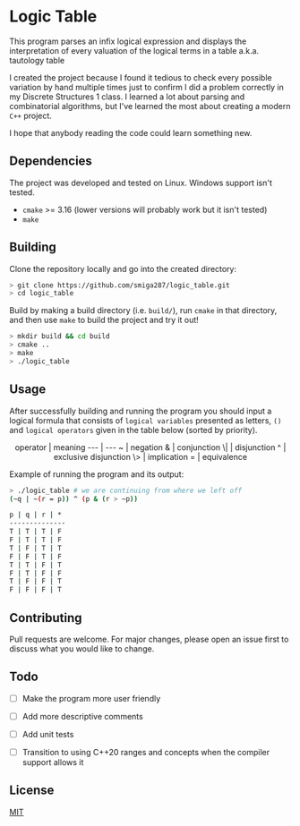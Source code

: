 # Logic Table

This program parses an infix logical expression and displays the interpretation of every valuation of the logical terms in a table a.k.a. tautology table

I created the project because I found it tedious to check every possible variation by hand multiple times just to confirm I did a problem correctly in my Discrete Structures 1 class. I learned a lot about parsing and combinatorial algorithms, but I've learned the most about creating a modern `C++` project.

I hope that anybody reading the code could learn something new.

## Dependencies

The project was developed and tested on Linux. Windows support isn't tested. 

- `cmake` >= 3.16 (lower versions will probably work but it isn't tested)
- `make`

## Building

Clone the repository locally and go into the created directory:
```bash
> git clone https://github.com/smiga287/logic_table.git
> cd logic_table
```

Build by making a build directory (i.e. `build/`), run `cmake` in that directory, and then use `make` to build the project and try it out!
```bash
> mkdir build && cd build
> cmake .. 
> make
> ./logic_table
```

## Usage

After successfully building and running the program you should input a logical formula that consists of `logical variables` presented as letters, `()` and `logical operators` given in the table below (sorted by priority).

<center>
operator | meaning
     --- | ---
~        | negation
&        | conjunction
\|       | disjunction
^        | exclusive disjunction
\>       | implication
=        | equivalence
</center>

Example of running the program and its output:
```bash
> ./logic_table # we are continuing from where we left off
(~q | ~(r = p)) ^ (p & (r > ~p))

p | q | r | *
--------------
T | T | T | F
F | T | T | F
T | F | T | T
F | F | T | F
T | T | F | T
F | T | F | F
T | F | F | T
F | F | F | T
```

## Contributing
Pull requests are welcome. For major changes, please open an issue first to discuss what you would like to change. 

## Todo

- [ ] Make the program more user friendly
- [ ] Add more descriptive comments
- [ ] Add unit tests
- [ ] Transition to using C++20 ranges and concepts when the compiler support allows it


## License
[MIT](https://choosealicense.com/licenses/mit/)
